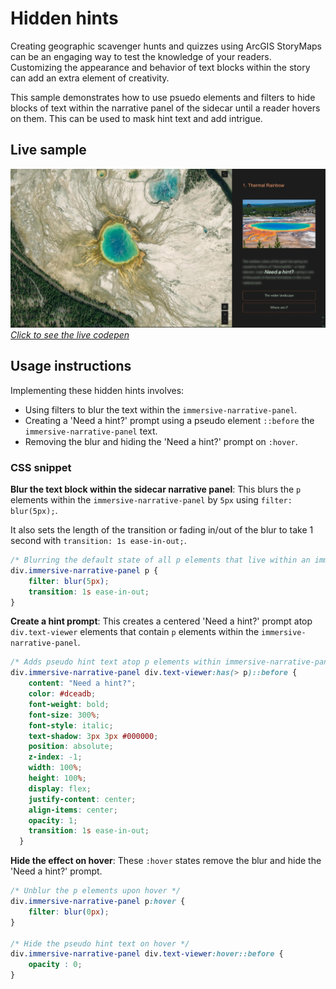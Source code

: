 # Hidden hints
Creating geographic scavenger hunts and quizzes using ArcGIS StoryMaps can be an engaging way to test the knowledge of your readers. Customizing the appearance and behavior of text blocks within the story can add an extra element of creativity.

This sample demonstrates how to use psuedo elements and filters to hide blocks of text within the narrative panel of the sidecar until a reader hovers on them. This can be used to mask hint text and add intrigue.

## Live sample
[![Hidden hint sample codepen](./assets/sample_hidden_hint.jpg "Hidden hint sample codepen")](https://codepen.io/Warren-Davison/pen/wvVzwrv)*[Click to see the live codepen](https://codepen.io/Warren-Davison/pen/wvVzwrv)*

## Usage instructions
Implementing these hidden hints involves:
- Using filters to blur the text within the `immersive-narrative-panel`.
- Creating a 'Need a hint?' prompt using a pseudo element `::before` the `immersive-narrative-panel` text.
- Removing the blur and hiding the 'Need a hint?' prompt on `:hover`.

### CSS snippet
**Blur the text block within the sidecar narrative panel**: This blurs the `p` elements within the `immersive-narrative-panel` by `5px` using `filter: blur(5px);`.

It also sets the length of the transition or fading in/out of the blur to take 1 second with `transition: 1s ease-in-out;`.
```css
/* Blurring the default state of all p elements that live within an immersive sidecar */
div.immersive-narrative-panel p {
    filter: blur(5px);
    transition: 1s ease-in-out;
}
```

**Create a hint prompt**: This creates a centered 'Need a hint?' prompt atop `div.text-viewer` elements that contain `p` elements within the `immersive-narrative-panel`. 
```css
/* Adds pseudo hint text atop p elements within immersive-narrative-panel text-viewer elements */
div.immersive-narrative-panel div.text-viewer:has(> p)::before {
    content: "Need a hint?";
    color: #dceadb;
    font-weight: bold;
    font-size: 300%;
    font-style: italic;
    text-shadow: 3px 3px #000000;
    position: absolute;
    z-index: -1;
    width: 100%;
    height: 100%;
    display: flex;
    justify-content: center;
    align-items: center;
    opacity: 1;
    transition: 1s ease-in-out;
  }
```

**Hide the effect on hover**: These `:hover` states remove the blur and hide the 'Need a hint?' prompt.
```css
/* Unblur the p elements upon hover */
div.immersive-narrative-panel p:hover {
    filter: blur(0px);
}

/* Hide the pseudo hint text on hover */
div.immersive-narrative-panel div.text-viewer:hover::before {
    opacity : 0;
}
```
